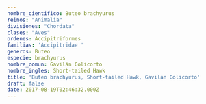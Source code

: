 ```yaml
---
nombre_cientifico: Buteo brachyurus
reinos: "Animalia"
divisiones: "Chordata"
clases: "Aves"
ordenes: Accipitriformes
familias: 'Accipitridae '
generos: Buteo
especie: brachyurus
nombre_comun: Gavilán Colicorto
nombre_ingles: Short-tailed Hawk
title: 'Buteo brachyurus, Short-tailed Hawk, Gavilán Colicorto'
draft: false
date: 2017-08-19T02:46:32.000Z
---
```


